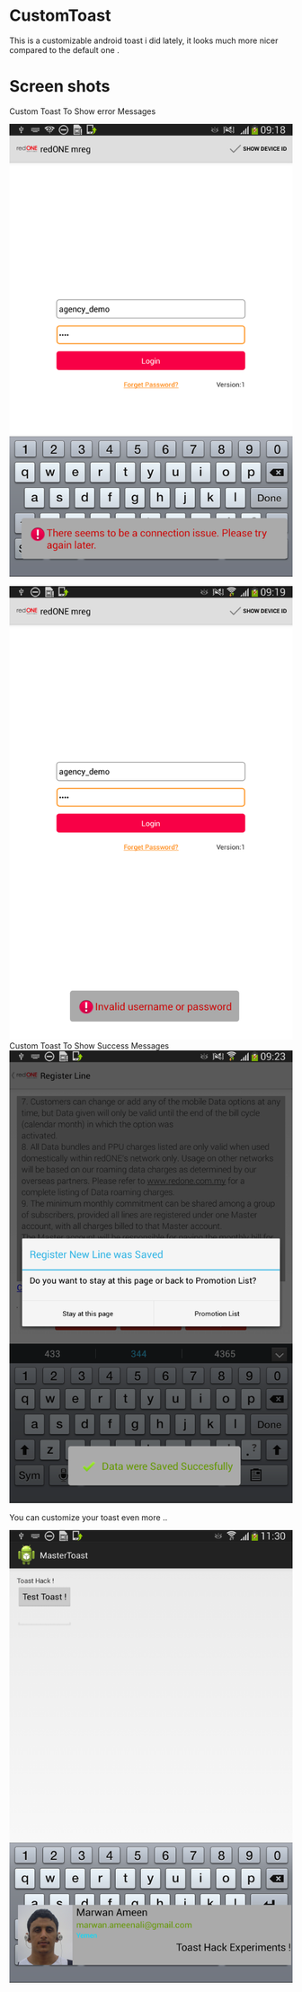 CustomToast
===========

This is a customizable android toast  i did lately, it looks much more nicer compared to the default one .

Screen shots
============
Custom Toast To Show  error Messages

![Custo Toast To Show An error Message](https://raw.githubusercontent.com/marwanAmeen/CustomToast/master/Screenshot_2014-06-16-16-34-55/device-2014-07-07-091837.png) 

![](https://raw.githubusercontent.com/marwanAmeen/CustomToast/master/Screenshot_2014-06-16-16-34-55/device-2014-07-07-091958.png) 
Custom Toast To Show  Success Messages
![Custom Toast To Show An Success Message](https://raw.githubusercontent.com/marwanAmeen/CustomToast/master/Screenshot_2014-06-16-16-34-55/device-2014-07-07-092417.png) 

You can customize your toast even more .. 

![](https://raw.githubusercontent.com/marwanAmeen/CustomToast/master/Screenshot_2014-06-16-16-34-55/device-2014-07-07-113046.png) 
